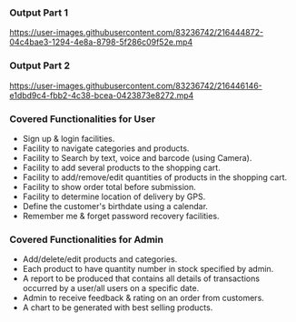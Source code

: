
### Output Part 1
https://user-images.githubusercontent.com/83236742/216444872-04c4bae3-1294-4e8a-8798-5f286c09f52e.mp4

### Output Part 2
https://user-images.githubusercontent.com/83236742/216446146-e1dbd9c4-fbb2-4c38-bcea-0423873e8272.mp4

### Covered Functionalities for  User
- Sign up & login facilities.
- Facility to navigate categories and products.
- Facility to Search by text, voice and barcode (using Camera).
- Facility to add several products to the shopping cart.
- Facility to add/remove/edit quantities of products in the shopping cart.
- Facility to show order total before submission.
- Facility to determine location of delivery by GPS.
- Define the customer's birthdate using a calendar.
- Remember me & forget password recovery facilities.
### Covered Functionalities for  Admin
- Add/delete/edit products and categories.
- Each product to have quantity number in stock specified by admin.
- A report to be produced that contains all details of transactions occurred by a user/all users on a specific date.
- Admin to receive feedback & rating on an order from customers.
- A chart to be generated with best selling products.

